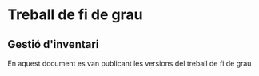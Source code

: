 # Treball de fi de grau
## Gestió d'inventari
En aquest document es van publicant les versions del treball de fi de grau
